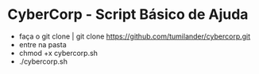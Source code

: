 # CyberCorp - Script Básico de Ajuda
- faça o git clone | git clone https://github.com/tumilander/cybercorp.git
- entre na pasta 
- chmod +x cybercorp.sh
- ./cybercorp.sh
